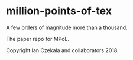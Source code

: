 # million-points-of-tex

A few orders of magnitude more than a thousand.

The paper repo for MPoL.

Copyright Ian Czekala and collaborators 2018.

